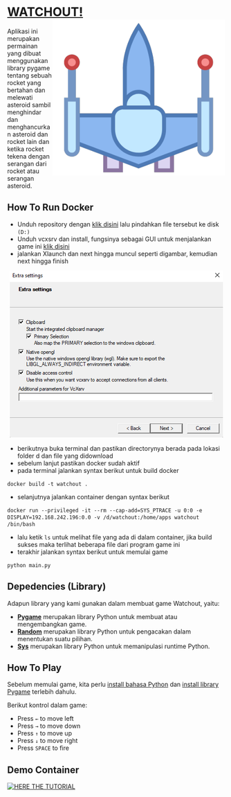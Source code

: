 # [WATCHOUT!](https://github.com/Hans299/dockerHANDSON) <img src="image/player.png" width="400" align="right" />

Aplikasi ini merupakan permainan yang dibuat menggunakan library pygame tentang sebuah rocket yang bertahan dan melewati asteroid sambil menghindar dan menghancurkan asteroid dan rocket lain dan ketika 
rocket tekena dengan serangan dari rocket atau serangan asteroid.

## How To Run Docker
- Unduh repository dengan [klik disini](https://github.com/Hans299/dockerHANDSON/archive/refs/heads/main.zip) lalu pindahkan file tersebut ke disk `(D:)`
- Unduh vcxsrv dan install, fungsinya sebagai GUI untuk menjalankan game ini [klik disini](https://downloads.sourceforge.net/project/vcxsrv/vcxsrv/1.20.14.0/vcxsrv-64.1.20.14.0.installer.exe?ts=gAAAAABikM4htiS-mb2njw45IMlr5iPITdvV6w5QqC2tlvxcF5u9QUvHH742ZgREwNiP9q8K8-TvhIPFacna04QFFrmqVtzk7A%3D%3D&r=https%3A%2F%2Fsourceforge.net%2Fprojects%2Fvcxsrv%2Ffiles%2Flatest%2Fdownload)
- jalankan Xlaunch dan next hingga muncul seperti digambar, kemudian next hingga finish
<div align="center"> 
<img src="Dokumentasi.png" alt="image can't be load" />
</div>

- berikutnya buka terminal dan pastikan directorynya berada pada lokasi folder d dan file yang didownload 
- sebelum lanjut pastikan docker sudah aktif
- pada terminal jalankan syntax berikut untuk build docker
```
docker build -t watchout .
```
- selanjutnya jalankan container dengan syntax berikut
```
docker run --privileged -it --rm --cap-add=SYS_PTRACE -u 0:0 -e DISPLAY=192.168.242.196:0.0 -v /d/watchout:/home/apps watchout /bin/bash
```
- lalu ketik `ls` untuk melihat file yang ada di dalam container, jika build sukses maka terlihat beberapa file dari program game ini
- terakhir jalankan syntax berikut untuk memulai game
```
python main.py
```

## Depedencies (Library)
Adapun library yang kami gunakan dalam membuat game Watchout, yaitu:
- **[Pygame](https://www.pygame.org)** merupakan library Python untuk membuat atau mengembangkan game.
- **[Random](https://docs.python.org/3/library/random.html)** merupakan library Python untuk pengacakan dalam menentukan suatu pilihan.
- **[Sys](https://docs.python.org/3/library/sys.html)** merupakan library Python untuk memanipulasi runtime Python.

## How To Play
Sebelum memulai game, kita perlu [install bahasa Python](https://dqlab.id/cara-download-dan-install-python-pada-berbagai-sistem-operasi) dan [install library Pygame](https://www.nesabamedia.com/cara-instal-pygame-di-windows/) terlebih dahulu.

Berikut kontrol dalam game:
- Press `←` to move left
- Press `→` to move down
- Press `↑` to move up
- Press `↓` to move right
- Press `SPACE` to fire

## Demo Container
[![HERE THE TUTORIAL](http://i3.ytimg.com/vi/WDHpZjE46LY/hqdefault.jpg)](https://youtu.be/WDHpZjE46LY)

